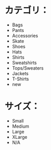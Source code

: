 # カテゴリ：
* Bags
* Pants
* Accessories
* Skate
* Shoes
* Hats
* Shirts
* Sweatshirts
* Tops/Sweaters
* Jackets
* T-Shirts
* new
# サイズ：
* Small
* Medium
* Large
* XLarge
* N/A


